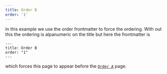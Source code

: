```yaml
---
title: Order B
order: '1'
---
```


In this example we use the order frontmatter to force the ordering. With out this the ordering is alpanumeric on the title but here the frontmatter is

    ---
    title: Order B
    order: "1"
    ---

which forces this page to appear before the [`Order A`](oa) page.
